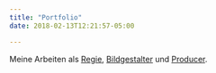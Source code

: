 ```yaml
---
title: "Portfolio"
date: 2018-02-13T12:21:57-05:00

---
```


Meine Arbeiten als [Regie](/tags/regie/), [Bildgestalter](/tags/bildgestalter/) und [Producer](/tags/producer/). 
